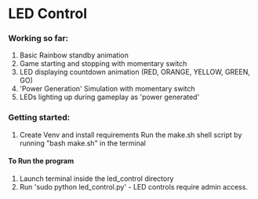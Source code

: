 # LED Control

### Working so far:
1. Basic Rainbow standby animation
2. Game starting and stopping with momentary switch
3. LED displaying countdown animation (RED, ORANGE, YELLOW, GREEN, GO)
4. 'Power Generation' Simulation with momentary switch
5. LEDs lighting up during gameplay as 'power generated'

### Getting started:
1. Create Venv and install requirements
	Run the make.sh shell script by running "bash make.sh" in the terminal
#### To Run the program 
1. Launch terminal inside the led_control directory
2. Run 'sudo python led_control.py' - LED controls require admin access.   
